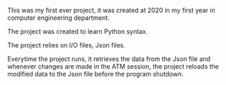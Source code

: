 This was my first ever project, it was created at 2020 in my first year in computer engineering department.

The project was created to learn Python syntax.

The project relies on I/O files, Json files.

Everytime the project runs, it retrieves the data from the Json file and whenever changes are made in the ATM session, the project reloads the modified data to the Json file before the program shutdown.

